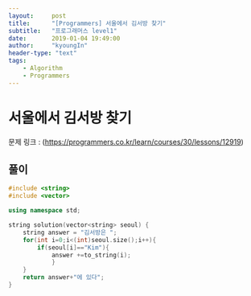 ```yaml
---
layout:     post
title:      "[Programmers] 서울에서 김서방 찾기"
subtitle:   "프로그래머스 level1"
date:       2019-01-04 19:49:00
author:     "kyoungIn"
header-type: "text"
tags:
    - Algorithm
    - Programmers
---
```

# 서울에서 김서방 찾기

문제 링크 : (https://programmers.co.kr/learn/courses/30/lessons/12919)

## 풀이

```cpp
#include <string>
#include <vector>

using namespace std;

string solution(vector<string> seoul) {
    string answer = "김서방은 ";
    for(int i=0;i<(int)seoul.size();i++){
        if(seoul[i]=="Kim"){
            answer +=to_string(i);
            }
    }
    return answer+"에 있다";
}
```

